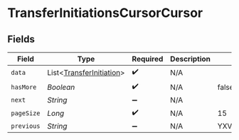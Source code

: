 # TransferInitiationsCursorCursor


## Fields

| Field                                                                 | Type                                                                  | Required                                                              | Description                                                           | Example                                                               |
| --------------------------------------------------------------------- | --------------------------------------------------------------------- | --------------------------------------------------------------------- | --------------------------------------------------------------------- | --------------------------------------------------------------------- |
| `data`                                                                | List<[TransferInitiation](../../models/shared/TransferInitiation.md)> | :heavy_check_mark:                                                    | N/A                                                                   |                                                                       |
| `hasMore`                                                             | *Boolean*                                                             | :heavy_check_mark:                                                    | N/A                                                                   | false                                                                 |
| `next`                                                                | *String*                                                              | :heavy_minus_sign:                                                    | N/A                                                                   |                                                                       |
| `pageSize`                                                            | *Long*                                                                | :heavy_check_mark:                                                    | N/A                                                                   | 15                                                                    |
| `previous`                                                            | *String*                                                              | :heavy_minus_sign:                                                    | N/A                                                                   | YXVsdCBhbmQgYSBtYXhpbXVtIG1heF9yZXN1bHRzLol=                          |